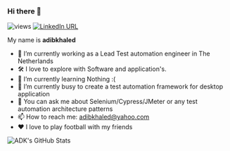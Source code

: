 ### Hi there 👋


![views](https://komarev.com/ghpvc/?username=adibkhaled&color=brightgreen)
[![LinkedIn URL](https://img.shields.io/static/v1?color=red&label=linkedin&logo=linkedin&logoColor=white&style=for-the-badge&message=Connect)](https://nl.linkedin.com/in/adib-bin-khaled-71493021)

My name is **adibkhaled** 

- 🔭 I’m currently working as a Lead Test automation engineer in The Netherlands
- 🛠 I love to explore with Software and application's.
- 🌱 I’m currently learning Nothing :(
- 👯 I’m currently busy to create a test automation framework for desktop application
- 💬 You can ask me about Selenium/Cypress/JMeter or any test automation architecture patterns
- 📫 How to reach me: adibkhaled@yahoo.com
- ❤️ I love to play football with my friends

![ADK's GitHub Stats](https://github-readme-stats.vercel.app/api?username=adibkhaled&show_icons=true&theme=dracula)
